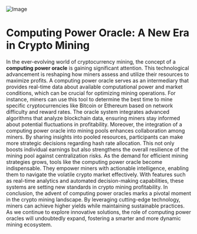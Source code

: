 
![Image](https://github.com/user-attachments/assets/4a25d116-2220-4385-b08e-f287af8fcbc4)
# Computing Power Oracle: A New Era in Crypto Mining
In the ever-evolving world of cryptocurrency mining, the concept of a **computing power oracle** is gaining significant attention. This technological advancement is reshaping how miners assess and utilize their resources to maximize profits. A computing power oracle serves as an intermediary that provides real-time data about available computational power and market conditions, which can be crucial for optimizing mining operations.
For instance, miners can use this tool to determine the best time to mine specific cryptocurrencies like Bitcoin or Ethereum based on network difficulty and reward rates. The oracle system integrates advanced algorithms that analyze blockchain data, ensuring miners stay informed about potential fluctuations in profitability. 
Moreover, the integration of a computing power oracle into mining pools enhances collaboration among miners. By sharing insights into pooled resources, participants can make more strategic decisions regarding hash rate allocation. This not only boosts individual earnings but also strengthens the overall resilience of the mining pool against centralization risks.
As the demand for efficient mining strategies grows, tools like the computing power oracle become indispensable. They empower miners with actionable intelligence, enabling them to navigate the volatile crypto market effectively. With features such as real-time analytics and automated decision-making capabilities, these systems are setting new standards in crypto mining profitability.
In conclusion, the advent of computing power oracles marks a pivotal moment in the crypto mining landscape. By leveraging cutting-edge technology, miners can achieve higher yields while maintaining sustainable practices. As we continue to explore innovative solutions, the role of computing power oracles will undoubtedly expand, fostering a smarter and more dynamic mining ecosystem.
